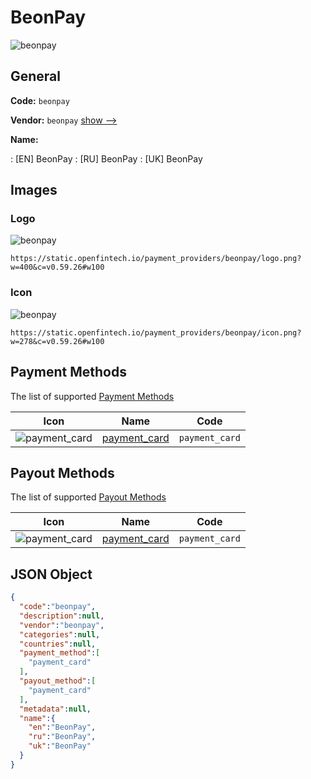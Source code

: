 
# BeonPay 
![beonpay](https://static.openfintech.io/payment_providers/beonpay/logo.png?w=400&c=v0.59.26#w100)  

## General 
 
**Code:** `beonpay` 
 
**Vendor:** `beonpay` [show -->](/vendors/beonpay/) 
 
**Name:** 
 
:	[EN] BeonPay 
:	[RU] BeonPay 
:	[UK] BeonPay 
 

## Images 

### Logo 
 
![beonpay](https://static.openfintech.io/payment_providers/beonpay/logo.png?w=400&c=v0.59.26#w100)  

```
https://static.openfintech.io/payment_providers/beonpay/logo.png?w=400&c=v0.59.26#w100
```  

### Icon 
 
![beonpay](https://static.openfintech.io/payment_providers/beonpay/icon.png?w=278&c=v0.59.26#w100)  

```
https://static.openfintech.io/payment_providers/beonpay/icon.png?w=278&c=v0.59.26#w100
```  

## Payment Methods 
 
The list of supported [Payment Methods](/payment-methods/) 

|Icon|Name|Code| 
|:---:|:---:|:---:| 
|![payment_card](https://static.openfintech.io/payment_methods/payment_card/icon.svg?w=278&c=v0.59.26#w100) |[payment_card](/payment-methods/payment_card/)|`payment_card`| 
 

## Payout Methods 
 
The list of supported [Payout Methods](/payout-methods/) 

|Icon|Name|Code| 
|:---:|:---:|:---:| 
|![payment_card](https://static.openfintech.io/payout_methods/payment_card/icon.svg?w=278&c=v0.59.26#w40) |[payment_card](payout-methodspayment_card/)|`payment_card`| 
 

## JSON Object 

```json
{
  "code":"beonpay",
  "description":null,
  "vendor":"beonpay",
  "categories":null,
  "countries":null,
  "payment_method":[
    "payment_card"
  ],
  "payout_method":[
    "payment_card"
  ],
  "metadata":null,
  "name":{
    "en":"BeonPay",
    "ru":"BeonPay",
    "uk":"BeonPay"
  }
}
```  

